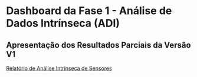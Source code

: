 # Dashboard da Fase 1 - Análise de Dados Intrínseca (ADI)

## Apresentação dos Resultados Parciais da Versão V1

[Relatório de Análise Intrínseca de Sensores](https://humba-ifsc.github.io/Feira-de-Jogos/uhimws/analise-sensores.html)
